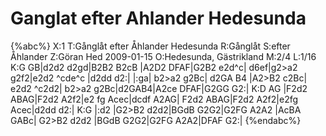 # Ganglat efter Ahlander Hedesunda

{%abc%}
X:1
T:Gånglåt efter Åhlander Hedesunda
R:Gånglåt
S:efter Åhlander
Z:Göran Hed 2009-01-15
O:Hedesunda, Gästrikland
M:2/4
L:1/16
K:G
GB|d2d2 d2gd|B2B2 B2cB |A2D2 DFAF|G2B2 e2d^c|
d6ef|g2>a2 g2f2|e2d2 ^cde^c |d2dd d2:|
|:ga| b2>a2 g2Bc| d2GA B4 |A2>B2 c2Bc| e2d2 ^c2d2|
b2>a2 g2Bc|d2GAB4|A2ce DFAF|G2GG G2:|
K:D
AG |F2d2 ABAG|F2d2 A2f2|e2 fg Acec|dcdf A2AG|
F2d2 ABAG|F2d2 A2f2|e2fg Acec|d2dd d2:|
K:G
|:d2 |G2>B2 d2d2|BGdB G2G2|G2FG A2A2 |AcBA GABc|
G2>B2 d2d2 |BGdB G2G2|G2FG A2A2|DFAF G2:|
{%endabc%}

